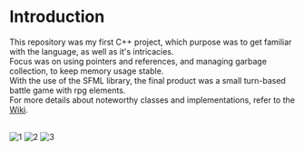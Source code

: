 # Introduction
This repository was my first C++ project, which purpose was to get familiar with the language, as well as it's intricacies.<br>
Focus was on using pointers and references, and managing garbage collection, to keep memory usage stable.<br>
With the use of the SFML library, the final product was a small turn-based battle game with rpg elements.<br>
For more details about noteworthy classes and implementations, refer to the [Wiki](https://github.com/Andruchne/Battle-Rounds/wiki/Documentation).
<br>
<br>

![1](https://github.com/user-attachments/assets/056a1c00-e005-4ca4-b828-f4640b9e78a7)
![2](https://github.com/user-attachments/assets/2cf6377e-861b-4365-9d45-cd24d52b79f7)
![3](https://github.com/user-attachments/assets/704a0311-67b1-4d94-8d5e-b8418b590857)
